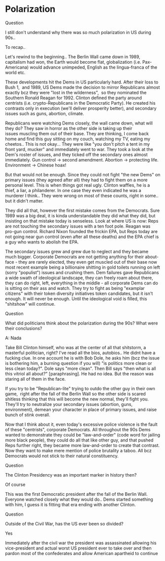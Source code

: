 # Polarization

Question

I still don't understand why there was so much polarization in US
during 90s..

To recap..

Let's rewind to the beginning.. The Berlin Wall came down in 1989,
capitalism had won, the Earth would become flat, globalization
(i.e. Pax-Americana) would advance unimpeded, English as the
lingua-franca of the world etc.

These developments hit the Dems in US particularly hard. After their
loss to Bush 1,  and 1989, US Dems made the decision to mirror
Republicans almost exactly bcz they were "lost in the wilderness",  so
they nominated the Southern Ronald Reagan for 1992. Clinton defined
the party around centrists (i.e. crypto-Republicans in the Democratic
Party). He created his contrasts only in execution (we'll deliver
prosperity better), and secondary issues such as guns, abortion,
climate.

Republicans were watching Dems closely, the wall came down, what will
they do? They saw in horror as the other side is taking up their
issues muscling them out of their base. They are thinking, I come back
home and find this guy sitting on my couch, watching my TV, eating my
cheetos.. This is not okay... They were like "you don't pitch a tent
in my front yard, mucker" and immediately went to war. They took a
look at the Dem's roster of issues, and they ticked off the secondary
ones almost immediately. Gun control -> second amendment. Abortion ->
protecting life. Environment -> Chinese hoax!

But that would not be enough. Since they could not fight "the new
Dems" on primary issues (they agreed after all) they had to fight them
on a more personal level. This is when things got real ugly. Clinton
waffles, he is a thief, a liar, a philanderer. In one case they even
indicated he was a murderer I think.. They were wrong on most of these
counts, right in some.. but it didn't matter.

They did all that, however the first mistake comes from the
Democrats. Sure 1989 was a big deal, it is kinda understandable they
did what they did, but insisting on that mistake today is
senseless. Look at where US is now: Reps are not touching the
secondary issues with a ten foot pole. Reagan was pro-gun
control. Richard Nixon founded the frickin EPA, but Reps today are not
going near gun control (even after all these deaths) and the EPA chief
is a guy who wants to abolish the EPA.

The secondary issues grew and grew due to neglect and they became much
bigger. Corporate Democrats are not getting anything for their
about-face - they are rarely elected, they even get muscled out of
their base now most recent example being a billionaire shitting in
gold toilets running on left (sorry "populist") issues and crushing
them. Dem failures gave Republicans a wide swath of ideological
landscape, they can freely roam about there, they can do right, left,
everything in the middle - all corporate Dems can do is sitting on
their ass and watch. They try to fight as being "examplar citizens"
with their token diversity initiatives token candidates, but it isn't
enough. It will never be enough. Until the ideological void is filled,
this "shitshow" will continue.

Question

What did politicians think about the polarization during the 90s? What
were their conclusions?

A: Nada

Take Bill Clinton himself, who was at the center of all that
shitstorm, a masterful politician, right? I've read all the bios,
autobios.. He didnt have a fucking clue. In one account he is with Bob
Dole, he asks him (bcz the issue is bothering him, a burning question
if you will) "is politics more clean or less clean today?". Dole says
"more clean". Then Bill says "then what is all this vitriol all
about?" [paraphrasing]. He had no idea. But the reason was staring all
of them in the face.

If you try to be "Republican-lite" trying to outdo the other guy in
their own game,  right after the fall of the Berlin Wall so the other
side is scared shitless thinking that this will become the new normal,
they'll fight you. They'll try to neutralize your secondary issues
(abortion, guns, environment), demean your character in place of
primary issues, and raise bunch of stink overall.

Now that I think about it, even today's excessive police violence is
the fault of these "centrists", corporate Democrats. All throughout
the 90s Dems wanted to demonstrate they could be "law-and-order" (code
word for jailing more black people), they could do all that like other
guy, and that pushed Reps further right, they
became more law-and-order to create that contrast. Now they want to
make mere mention of police brutality a taboo. All bcz Democrats would
not stick to their natural constituency.

Question

The Clinton Presidency was an important marker in history then?

Of course

This was the first Democratic president after the fall of the Berlin Wall. Everyone watched closely what they would do.. Dems started something with him, I guess it is fitting that era ending with another Clinton.


Question

Outside of the Civil War, has the US ever been so divided?

Yes

Immediately after the civil war the president was assassinated allowing his vice-president and actual worst US president ever to take over and then pardon most of the confederates and allow American apartheid to continue


















